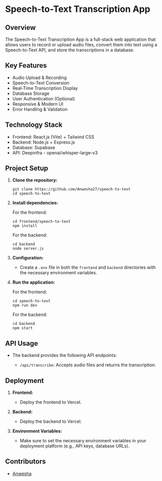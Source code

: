 # Speech-to-Text Transcription App

## Overview

The Speech-to-Text Transcription App is a full-stack web application that allows users to record or upload audio files, convert them into text using a Speech-to-Text API, and store the transcriptions in a database.

## Key Features

- Audio Upload & Recording
- Speech-to-Text Conversion
- Real-Time Transcription Display
- Database Storage
- User Authentication (Optional)
- Responsive & Modern UI
- Error Handling & Validation

## Technology Stack

- Frontend: React.js (Vite) + Tailwind CSS
- Backend: Node.js + Express.js
- Database: Supabase 
- API: Deepinfra - openai/whisper-large-v3

## Project Setup

1.  **Clone the repository:**

    ```
    git clone https://github.com/Anwesha27/speech-to-text
    cd speech-to-text
    ```

2.  **Install dependencies:**

    For the frontend:

    ```
    cd frontend/speech-to-text
    npm install
    ```

    For the backend:

    ```
    cd backend
    node server.js
    ```

3.  **Configuration:**

    - Create a `.env` file in both the `frontend` and `backend` directories with the necessary environment variables.

4.  **Run the application:**

    For the frontend:

    ```
    cd speech-to-text
    npm run dev
    ```

    For the backend:

    ```
    cd backend
    npm start
    ```

## API Usage

- The backend provides the following API endpoints:

    -   `/api/transcribe`: Accepts audio files and returns the transcription.

## Deployment

1.  **Frontend:**

    -   Deploy the frontend to Vercel.

2.  **Backend:**

    -   Deploy the backend to Vercel.

3.  **Environment Variables:**

    -   Make sure to set the necessary environment variables in your deployment platform (e.g., API keys, database URLs).

## Contributors

-   [Anwesha](https://github.com/Anwesha27)
